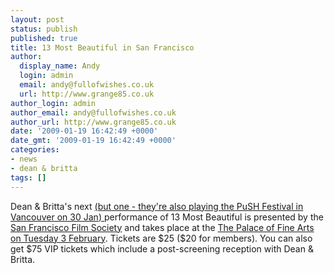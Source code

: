 ```yaml
---
layout: post
status: publish
published: true
title: 13 Most Beautiful in San Francisco
author:
  display_name: Andy
  login: admin
  email: andy@fullofwishes.co.uk
  url: http://www.grange85.co.uk
author_login: admin
author_email: andy@fullofwishes.co.uk
author_url: http://www.grange85.co.uk
date: '2009-01-19 16:42:49 +0000'
date_gmt: '2009-01-19 16:42:49 +0000'
categories:
- news
- dean & britta
tags: []
---
```

<p>Dean & Britta's next <ins datetime="2009-01-21T10:29:13+00:00">(but one - they're also playing <a href="http://pushfestival.ca/index.php?mpage=shows&spage=main&id=77#show">the PuSH Festival in Vancouver on 30 Jan</a>) </ins>performance of 13 Most Beautiful is presented by the <a href="http://www.sffs.org">San Francisco Film Society</a> and takes place at the <a href="http://web.archive.org/web/20120112211540/http://www.sffs.org/events/films/event_13_most_beautiful.html">The Palace of Fine Arts on Tuesday 3 February</a>. Tickets are $25 ($20 for members). You can also get $75 VIP tickets which include a post-screening reception with Dean & Britta. </p>
<p><figure class="caption "><figcaption class="caption-text"></figcaption></figure></p>
